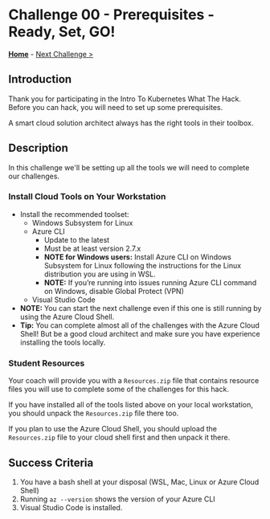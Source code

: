 # Challenge 00 - Prerequisites - Ready, Set, GO!

**[Home](../README.md)** - [Next Challenge >](./Challenge-01.md)

## Introduction

Thank you for participating in the Intro To Kubernetes What The Hack. Before you can hack, you will need to set up some prerequisites.

A smart cloud solution architect always has the right tools in their toolbox.

## Description

In this challenge we'll be setting up all the tools we will need to complete our challenges.

### Install Cloud Tools on Your Workstation

- Install the recommended toolset:
    - Windows Subsystem for Linux
    - Azure CLI 
        - Update to the latest
        - Must be at least version 2.7.x
        - **NOTE for Windows users:** Install Azure CLI on Windows Subsystem for Linux following the instructions for the Linux distribution you are using in WSL.
        - **NOTE:** If you’re running into issues running Azure CLI command on Windows, disable Global Protect (VPN)
    - Visual Studio Code
- **NOTE:** You can start the next challenge even if this one is still running by using the Azure Cloud Shell.
- **Tip:** You can complete almost all of the challenges with the Azure Cloud Shell!  But be a good cloud architect and make sure you have experience installing the tools locally.

### Student Resources

Your coach will provide you with a `Resources.zip` file that contains resource files you will use to complete some of the challenges for this hack.  

If you have installed all of the tools listed above on your local workstation, you should unpack the `Resources.zip` file there too.

If you plan to use the Azure Cloud Shell, you should upload the `Resources.zip` file to your cloud shell first and then unpack it there.

## Success Criteria

1. You have a bash shell at your disposal (WSL, Mac, Linux or Azure Cloud Shell)
1. Running `az --version` shows the version of your Azure CLI
1. Visual Studio Code is installed.